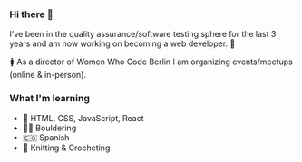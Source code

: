 ### Hi there 👋

I've been in the quality assurance/software testing sphere for the last 3 years and am now working on becoming a web developer. 💫

🚺 As a director of Women Who Code Berlin I am organizing events/meetups (online & in-person).

### What I'm learning
- 🧠 HTML, CSS, JavaScript, React
- 🧗‍♀️ Bouldering
- 🇪🇸 Spanish
- 🧶 Knitting & Crocheting 
